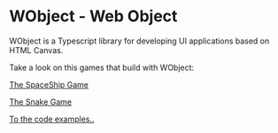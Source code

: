# WObject - Web Object

WObject is a Typescript library for developing UI applications based on HTML Canvas.

Take a look on this games that build with WObject:

[The SpaceShip Game](https://wobject.netlify.app/apps/spaceship/)

[The Snake Game](https://wobject.netlify.app/apps/snakegame/)

[To the code examples..](./apps)
